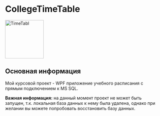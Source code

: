# CollegeTimeTable

<p>
<img src="https://upload.wikimedia.org/wikipedia/commons/thumb/2/22/Apple_Books_%28macOS%29.svg/800px-Apple_Books_%28macOS%29.svg.png" width="125" title=TimeTabl logo">
</p>

## Основная информация
Мой курсовой проект - WPF приложение учебного расписания с прямым подключением к MS SQL.

<b>Важная информация:</b> на данный момент проект не может быть запущен, т.к. локальная база данных к нему была удалена, однако при желании вы можете попробовать восстановить базу данных.

